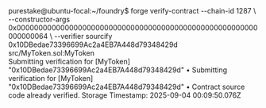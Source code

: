 <div id="termynal" data-termynal>
    <span data-ty="input"><span class="file-path"></span>purestake@ubuntu-focal:~/foundry$ forge verify-contract --chain-id 1287 \</span>
    <span data-ty>--constructor-args 0x0000000000000000000000000000000000000000000000000000000000000064 \</span>
    <span data-ty>--verifier sourcify 0x10DBedae73396699Ac2a4EB7A448d79348429d src/MyToken.sol:MyToken</span>
    <br>
    <span data-ty>Submitting verification for [MyToken] "0x10DBedae73396699Ac2a4EB7A448d79348429d"</span>
    <span data-ty>• Submitting verification for [MyToken] "0x10DBedae73396699Ac2a4EB7A448d79348429d"</span>
    <span data-ty>• Contract source code already verified. Storage Timestamp: 2025-09-04 00:09:50.076Z</span>
    <span data-ty="input"><span class="file-path"></span></span>
</div>


